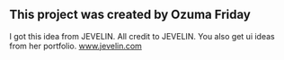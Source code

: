 ## This project was created by Ozuma Friday
I got this idea from JEVELIN.
All credit to JEVELIN.
You also get ui ideas from her portfolio.
www.jevelin.com


